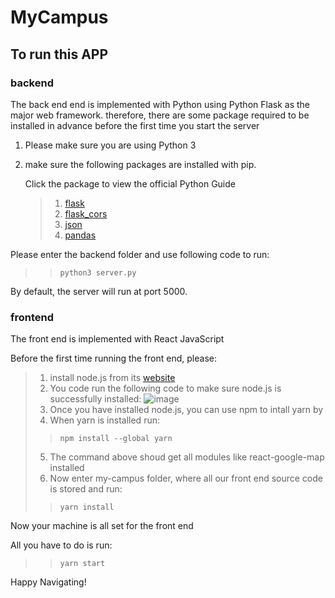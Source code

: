 # MyCampus
## To run this APP
### backend
The back end end is implemented with Python using Python Flask as the major web framework.
therefore, there are some package required to be installed in advance before the first time you start the server

1. Please make sure you are using Python 3
  
2. make sure the following packages are installed with pip.
   
   Click the package to view the official Python Guide
   
   > 1) [flask](https://pypi.org/project/Flask/)
   > 2) [flask_cors](https://pypi.org/project/Flask-Cors/)
   > 3) [json](https://pypi.org/project/jsons/)
   > 4) [pandas](https://pandas.pydata.org/docs/getting_started/install.html)

Please enter the backend folder and use following code to run:

>>     python3 server.py

By default, the server will run at port 5000.
### frontend
The front end is implemented with React JavaScript

Before the first time running the front end, please:

>   1) install node.js from its [website](https://nodejs.org/en/)
>   2) You code run the following code to make sure node.js is successfully installed:
>      ![image](https://github.com/user-attachments/assets/72b2e3eb-3caa-4ded-afb5-e1310f502a67)
>   3) Once you have installed node.js, you can use npm to intall yarn by
>   4) When yarn is installed run:
>>     npm install --global yarn
>   5) The command above shoud get all modules like react-google-map installed
>   6) Now enter my-campus folder, where all our front end source code is stored and run:
>>     yarn install

Now your machine is all set for the front end

All you have to do is run:

>>     yarn start

Happy Navigating!
